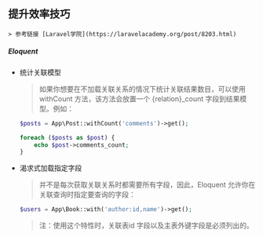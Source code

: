 ## 提升效率技巧

    > 参考链接 [Laravel学院](https://laravelacademy.org/post/8203.html)

##### Eloquent

- 统计关联模型

    > 如果你想要在不加载关联关系的情况下统计关联结果数目，可以使用 withCount 方法，该方法会放置一个 {relation}_count 字段到结果模型。例如：

    ```php
    $posts = App\Post::withCount('comments')->get();

    foreach ($posts as $post) {
        echo $post->comments_count;
    }
    ```

- 渴求式加载指定字段

    > 并不是每次获取关联关系时都需要所有字段，因此，Eloquent 允许你在关联查询时指定要查询的字段：

    ```php
    $users = App\Book::with('author:id,name')->get();
    ```
    > 注：使用这个特性时，关联表id 字段以及主表外键字段是必须列出的。

